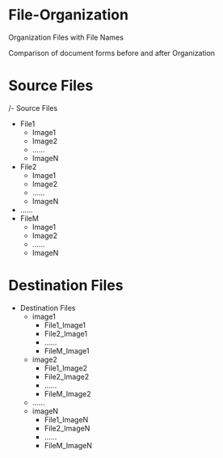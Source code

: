# File-Organization
Organization Files with File Names

Comparison of document forms before and after Organization
# Source Files
/- Source Files
  - File1  
    - Image1  
    - Image2  
    - ……  
    - ImageN  
  - File2  
    - Image1  
    - Image2  
    - ……  
    - ImageN  
  - ……  
  - FileM  
    - Image1  
    - Image2  
    - ……  
    - ImageN  
  
  
# Destination Files  
- Destination Files  
  - image1  
    - File1_Image1  
    - File2_Image1  
    - ……  
    - FileM_Image1   
  - image2   
    - File1_Image2  
    - File2_Image2   
    - ……   
    - FileM_Image2   
  - ……   
  - imageN    
    - File1_ImageN    
    - File2_ImageN    
    - ……    
    - FileM_ImageN   
